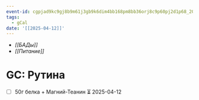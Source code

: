 ```yaml
---
event-id: cgpjad9kc9gj8b9m61j3gb9k6dim4bb168pm8bb36orj8c9p60pj2d1p68_20250412T140000Z
tags:
  - gCal
date: '[[2025-04-12]]'
---
```

- *[[БАДы]]*
- *[[Питание]]*
# GC: Рутина
- [ ] 50г белка + Магний-Теанин ⏳ 2025-04-12
